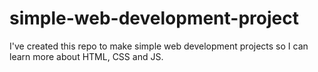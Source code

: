 # simple-web-development-project
I've created this repo to make simple web development projects so I can learn more about HTML, CSS and JS.
